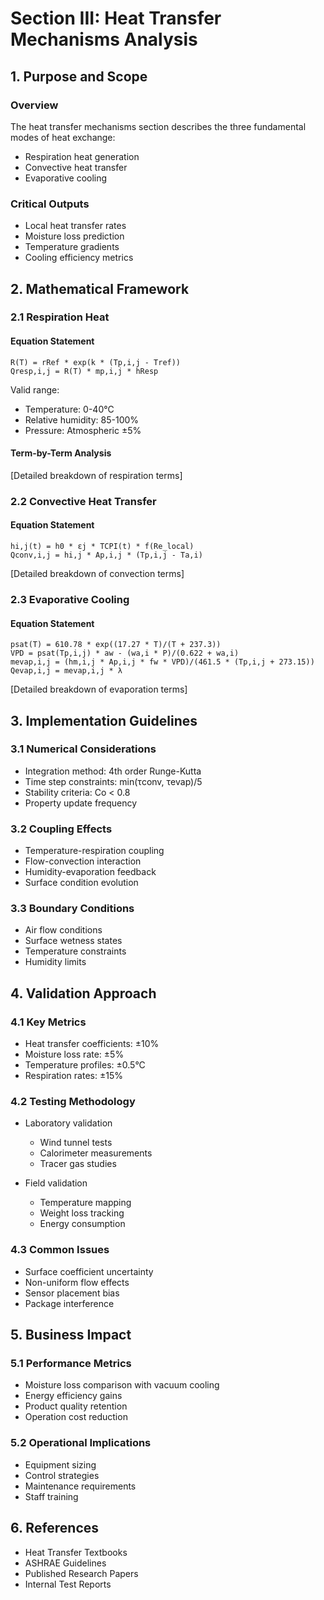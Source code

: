 # Section III: Heat Transfer Mechanisms Analysis

## 1. Purpose and Scope

### Overview

The heat transfer mechanisms section describes the three fundamental modes of heat exchange:

- Respiration heat generation
- Convective heat transfer
- Evaporative cooling

### Critical Outputs

- Local heat transfer rates
- Moisture loss prediction
- Temperature gradients
- Cooling efficiency metrics

## 2. Mathematical Framework

### 2.1 Respiration Heat

#### Equation Statement

```
R(T) = rRef * exp(k * (Tp,i,j - Tref))
Qresp,i,j = R(T) * mp,i,j * hResp
```

Valid range:

- Temperature: 0-40°C
- Relative humidity: 85-100%
- Pressure: Atmospheric ±5%

#### Term-by-Term Analysis

[Detailed breakdown of respiration terms]

### 2.2 Convective Heat Transfer

#### Equation Statement

```
hi,j(t) = h0 * εj * TCPI(t) * f(Re_local)
Qconv,i,j = hi,j * Ap,i,j * (Tp,i,j - Ta,i)
```

[Detailed breakdown of convection terms]

### 2.3 Evaporative Cooling

#### Equation Statement

```
psat(T) = 610.78 * exp((17.27 * T)/(T + 237.3))
VPD = psat(Tp,i,j) * aw - (wa,i * P)/(0.622 + wa,i)
mevap,i,j = (hm,i,j * Ap,i,j * fw * VPD)/(461.5 * (Tp,i,j + 273.15))
Qevap,i,j = mevap,i,j * λ
```

[Detailed breakdown of evaporation terms]

## 3. Implementation Guidelines

### 3.1 Numerical Considerations

- Integration method: 4th order Runge-Kutta
- Time step constraints: min(τconv, τevap)/5
- Stability criteria: Co < 0.8
- Property update frequency

### 3.2 Coupling Effects

- Temperature-respiration coupling
- Flow-convection interaction
- Humidity-evaporation feedback
- Surface condition evolution

### 3.3 Boundary Conditions

- Air flow conditions
- Surface wetness states
- Temperature constraints
- Humidity limits

## 4. Validation Approach

### 4.1 Key Metrics

- Heat transfer coefficients: ±10%
- Moisture loss rate: ±5%
- Temperature profiles: ±0.5°C
- Respiration rates: ±15%

### 4.2 Testing Methodology

- Laboratory validation

  - Wind tunnel tests
  - Calorimeter measurements
  - Tracer gas studies

- Field validation
  - Temperature mapping
  - Weight loss tracking
  - Energy consumption

### 4.3 Common Issues

- Surface coefficient uncertainty
- Non-uniform flow effects
- Sensor placement bias
- Package interference

## 5. Business Impact

### 5.1 Performance Metrics

- Moisture loss comparison with vacuum cooling
- Energy efficiency gains
- Product quality retention
- Operation cost reduction

### 5.2 Operational Implications

- Equipment sizing
- Control strategies
- Maintenance requirements
- Staff training

## 6. References

- Heat Transfer Textbooks
- ASHRAE Guidelines
- Published Research Papers
- Internal Test Reports
